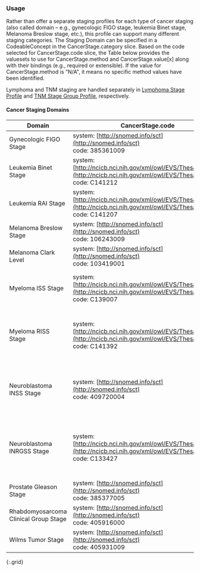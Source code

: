### Usage

Rather than offer a separate staging profiles for each type of cancer staging (also called domain – e.g., gynecologic FIGO stage, leukemia Binet stage, Melanoma Breslow stage, etc.), this profile can support many different staging categories. The Staging Domain can be specified in a CodeableConcept in the CancerStage.category slice. Based on the code selected for CancerStage.code slice, the Table below provides the valuesets to use for CancerStage.method and CancerStage.value[x] along with their bindings (e.g., required or extensible). If the value for CancerStage.method is "N/A", it means no specific method values have been identified.

Lymphoma and TNM staging are handled separately in [Lymphoma Stage Profile](StructureDefinition-mcode-lymphoma-stage.html) and [TNM Stage Group Profile](StructureDefinition-mcode-tnm-stage-group.html), respectively.

#### Cancer Staging Domains

| Domain | CancerStage.code | CancerStage.value | CancerStage.method |
| ------ | ---------------- | ----------------- | ------------------ |
| Gynecologic FIGO Stage | system: [http://snomed.info/sct](http://snomed.info/sct)<br />code: 385361009 | [FIGO Stage Value Set (extensible)](ValueSet-mcode-figo-stage-value-vs.html) | [FIGO Staging Method Value Set (extensible)](ValueSet-mcode-figo-staging-method-vs.html) |
| Leukemia Binet Stage | system: [http://ncicb.nci.nih.gov/xml/owl/EVS/Thesaurus.owl](http://ncicb.nci.nih.gov/xml/owl/EVS/Thesaurus.owl)<br />code: C141212 | [Binet Stage Value Set (extensible)](ValueSet-mcode-binet-stage-value-vs.html) | N/A |
| Leukemia RAI Stage | system: [http://ncicb.nci.nih.gov/xml/owl/EVS/Thesaurus.owl](http://ncicb.nci.nih.gov/xml/owl/EVS/Thesaurus.owl)<br />code: C141207 | [Rai Stage Value Set (extensible)](ValueSet-mcode-rai-stage-value-vs ) | [Rai Staging System Value Set (required)](ValueSet-mcode-rai-staging-method-vs.html) |
| Melanoma Breslow Stage | system: [http://snomed.info/sct](http://snomed.info/sct)<br />code: 106243009 | [Breslow Depth Stage Value Set (required)](ValueSet-mcode-breslow-depth-stage-value-vs.html) | N/A |
| Melanoma Clark Level | system: [http://snomed.info/sct](http://snomed.info/sct)<br />code: 103419001 | [Clark Level Value Set (required)](ValueSet-mcode-clark-level-value-vs.html) | N/A |
| Myeloma ISS Stage | system: [http://ncicb.nci.nih.gov/xml/owl/EVS/Thesaurus.owl](http://ncicb.nci.nih.gov/xml/owl/EVS/Thesaurus.owl)<br />code: C139007 | [International Staging System (ISS) for Myeloma Stage Value Set (extensible)](ValueSet-mcode-myeloma-iss-stage-value-vs.html) | N/A |
| Myeloma RISS Stage | system: [http://ncicb.nci.nih.gov/xml/owl/EVS/Thesaurus.owl](http://ncicb.nci.nih.gov/xml/owl/EVS/Thesaurus.owl)<br />code: C141392 | [Revised International Staging System (ISS) for Multiple Myeloma Stage Value Set (extensible)](ValueSet-mcode-myeloma-riss-stage-value-vs.html) | N/A |
| Neuroblastoma INSS Stage | system: [http://snomed.info/sct](http://snomed.info/sct)<br />code: 409720004 | [International Neuroblastoma Staging System (INSS) for Neuroblastoma Stage Value Set (required)](ValueSet/mcode-neuroblastoma-inss-value-vs.html) | N/A |
| Neuroblastoma INRGSS Stage | system: [http://ncicb.nci.nih.gov/xml/owl/EVS/Thesaurus.owl](http://ncicb.nci.nih.gov/xml/owl/EVS/Thesaurus.owl)<br />code: C133427 | [International Neuroblastoma Risk Group Staging System (INRGSS) for Neuroblastoma Risk Assessment Value Set (extensible)](ValueSet-mcode-neuroblastoma-INRGSS-value-vs.html) | N/A |
| Prostate Gleason Stage | system: [http://snomed.info/sct](http://snomed.info/sct)<br />code: 385377005 | [Gleason Grade Value Set (required)](ValueSet-mcode-gleason-grade-group-value-vs.html) | N/A |
| Rhabdomyosarcoma Clinical Group Stage | system: [http://snomed.info/sct](http://snomed.info/sct)<br />code: 405916000 | [Rhabdomyosarcoma Clinical Group Value Set](ValueSet-mcode-rhabdomyosarcoma-clinical-group-value-vs.html) | N/A |
| Wilms Tumor Stage | system: [http://snomed.info/sct](http://snomed.info/sct)<br />code: 405931009 | [Wilms Tumor Stage Value Set (required)](ValueSet-mcode-wilms-tumor-stage-value-vs.html) | [Wilms Tumor Body Site Value Set (extensible)](ValueSet-mcode-wilms-tumor-body-site-vsCOG.html) |
{:.grid}